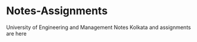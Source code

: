 # Notes-Assignments
University of Engineering and Management Notes Kolkata and assignments are here
